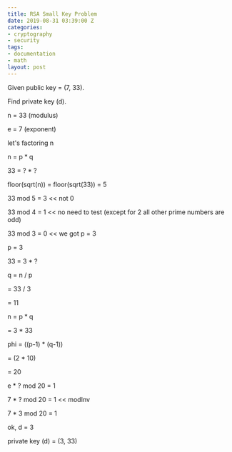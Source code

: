 ```yaml
---
title: RSA Small Key Problem
date: 2019-08-31 03:39:00 Z
categories:
- cryptography
- security
tags:
- documentation
- math
layout: post
---
```


Given public key = (7, 33).


Find private key (d).


n = 33 (modulus)

e = 7 (exponent)


let's factoring n

n = p \* q

33 = ? \* ?

floor(sqrt(n)) = floor(sqrt(33)) = 5

33 mod 5 = 3 << not 0

33 mod 4 = 1 << no need to test (except for 2 all other prime numbers are odd)

33 mod 3 = 0 << we got p = 3


p = 3

33 = 3 \* ?

<!--more-->

q = n / p

= 33 / 3

= 11


n = p \* q

= 3 \* 33


phi = ((p-1) \* (q-1))

= (2 \* 10)

= 20

e \* ? mod 20 = 1

7 \* ? mod 20 = 1  << modInv

7 \* 3 mod 20 = 1


ok, d = 3

private key (d) = (3, 33)
